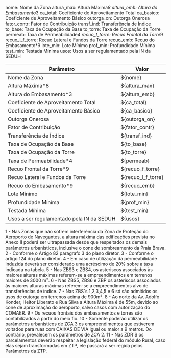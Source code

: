 nome: Nome da Zona
altura_max: Altura Máxima*8
altura_emb: Altura do Embasamento*3
ca_total: Coeficiente de Aproveitamento Total
ca_basico: Coeficiente de Aproveitamento Básico
outorga_on: Outorga Onerosa
fator_contr: Fator de Contribuição
transf_ind: Transferência de Índice
to_base: Taxa de Ocupação da Base
to_torre: Taxa de Ocupação da Torre
permeab: Taxa de Permeabilidade*4
recuo_f_torre: Recuo Frontal da Torre*9
recuo_l_f_torre: Recuo Lateral e Fundos da Torre
recuo_emb: Recuo do Embasamento*9
lote_min: Lote Mínimo
prof_min: Profundidade Mínima
test_min: Testada Mínima
usos: Usos a ser regulamentado pela IN da SEDUH

Parâmetro                                 | Valor
------------------------------------------|----------------
Nome da Zona                              | ${nome}
Altura Máxima*8                           | ${altura_max}
Altura do Embasamento*3                   | ${altura_emb}
Coeficiente de Aproveitamento Total       | ${ca_total}
Coeficiente de Aproveitamento Básico      | ${ca_basico}
Outorga Onerosa                           | ${outorga_on}
Fator de Contribuição                     | ${fator_contr}
Transferência de Índice                   | ${transf_ind}
Taxa de Ocupação da Base                  | ${to_base}
Taxa de Ocupação da Torre                 | ${to_torre}
Taxa de Permeabilidade*4                  | ${permeab}
Recuo Frontal da Torre*9                  | ${recuo_f_torre}
Recuo Lateral e Fundos da Torre           | ${recuo_l_f_torre}
Recuo do Embasamento*9                    | ${recuo_emb}
Lote Mínimo                               | ${lote_min}
Profundidade Mínima                       | ${prof_min}
Testada Mínima                            | ${test_min}
Usos a ser regulamentado pela IN da SEDUH | ${usos}

1 - Nas Zonas que não sofrem interferência da Zona de Proteção do Aeroporto de Navegantes, a altura máxima das edificações prevista no Anexo II poderá ser ultrapassada desde que respeitados os demais parâmetros urbanísticos, inclusive o cone de sombreamento da Praia Brava.
2 - Conforme o Artigo 82 paragrafo 3 do plano diretor.
3 - Conforme o artigo 124 do plano diretor.
4 - Em caso de utilização da permeabilidade induzida deverá ser considerado uma acréscimo de 20% sobre a taxa indicada na tabela.
5 - Nas ZBS3 e ZBS4, os asteriscos associados às maiores alturas máximas referem-se a empreendimentos em terrenos maiores de 3000 m².
6 - Nas ZBS5, ZBS6 e ZBP os asteriscos associados às maiores alturas máximas referem-se a empreendimentos alvo de transferências de índice.
7 - Nas ZBS´s 1,2,3,4,5 e 6 só são admitidos os usos de outorga em terrenos acima de 900m².
8 - Ao norte da Av. Adolfo Konder, Heitor Liberato e Rua Silva a Altura Máxima é de 55m, devido ao cone de aproximação do aeroporto, salvo casos com autorização do COMAER.
9 - Os recuos frontais dos embasamentos e torres são contabilizados a partir do meio fio.
10 - Somente poderão utilizar os parâmetros urbanísticos de ZCA 3 os empreendimentos que estiverem voltados para ruas com CAIXAS DE VIA igual ou maior a 9 metros. Do contrário, prevalecem os parâmetros de ZCA 2.
11 - Nas ZDR´S os parcelamentos deverão respeitar a legislação federal do módulo Rural, caso elas sejam transformadas em ZTP, ele passará a ser regida pelos Parâmetros da ZTP.
